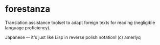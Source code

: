 # forestanza
Translation assistance toolset to adapt foreign texts for reading (negligible language proficiency).

Japanese -- it's just like Lisp in reverse polish notation!  (c) amerlyq
